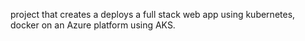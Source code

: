 project that creates a deploys a full stack web app using kubernetes, docker on an Azure platform using AKS.
